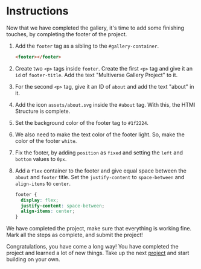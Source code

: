 # Instructions

Now that we have completed the gallery, it's time to add some finishing touches, by completing the footer of the project.

1. Add the `footer` tag as a sibling to the `#gallery-container`.

   ```html
   <footer></footer>
   ```

2. Create two `<p>` tags inside `footer`. Create the first `<p>` tag and give it an `id` of `footer-title`. Add the text "Multiverse Gallery Project" to it.

3. For the second `<p>` tag, give it an ID of `about` and add the text "about" in it.

4. Add the icon `assets/about.svg` inside the `#about` tag. With this, the HTMl Structure is complete.

5. Set the background color of the footer tag to `#1f2224`.

6. We also need to make the text color of the footer light. So, make the color of the footer `white`.

7. Fix the footer, by adding `position` as `fixed` and setting the `left` and `bottom` values to `0px`.

8. Add a `flex` container to the footer and give equal space between the `about` and `footer` title. Set the `justify-content` to `space-between` and `align-items` to `center`.

   ```css
   footer {
     display: flex;
     justify-content: space-between;
     align-items: center;
   }
   ```

We have completed the project, make sure that everything is working fine. Mark all the steps as complete, and submit the project!

Congratulations, you have come a long way! You have completed the project and learned a lot of new things. Take up the next [project](https://codedamn.com/projects) and start building on your own.
